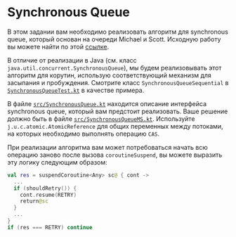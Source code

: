 # Synchronous Queue
В этом задании вам необходимо реализовать алгоритм для synchronous queue, который основан на очереди Michael и Scott.
Исходную работу вы можете найти по этой [ссылке](https://www.cs.rochester.edu/u/scott/papers/2009_Scherer_CACM_SSQ.pdf).

В отличие от реализации в Java (см. класс `java.util.concurrent.SynchronousQueue`),
мы будем реализовывать этот алгоритм для корутин, использую соответствующий механизм
для засыпания и пробуждения. Смотрите класс `SynchronousQueueSequential`
в [`SynchronousQueueTest.kt`](test/SynchronousQueueTest.kt) в качестве примера.

В файле [`src/SynchronousQueue.kt`](src/SynchronousQueue.kt) находится описание интерфейса synchronous queue,
который вам предстоит реализовать. Ваше решение должно быть в файле [`src/SynchronousQueueMS.kt`](src/SynchronousQueueMS.kt).
Используйте `j.u.c.atomic.AtomicReference` для общих переменных между потоками, на которых необходимо выполнять операцию `CAS`.

При реализации алгоритма вам может потребоваться начать всю операцию заново после вызова `coroutineSuspend`,
вы можете выразить эту логику следующим образом:
```kotlin 
val res = suspendCoroutine<Any> sc@ { cont ->
  ...
  if (shouldRetry()) {
    cont.resume(RETRY)
    return@sc
  }
  ...
}
if (res === RETRY) continue
```
